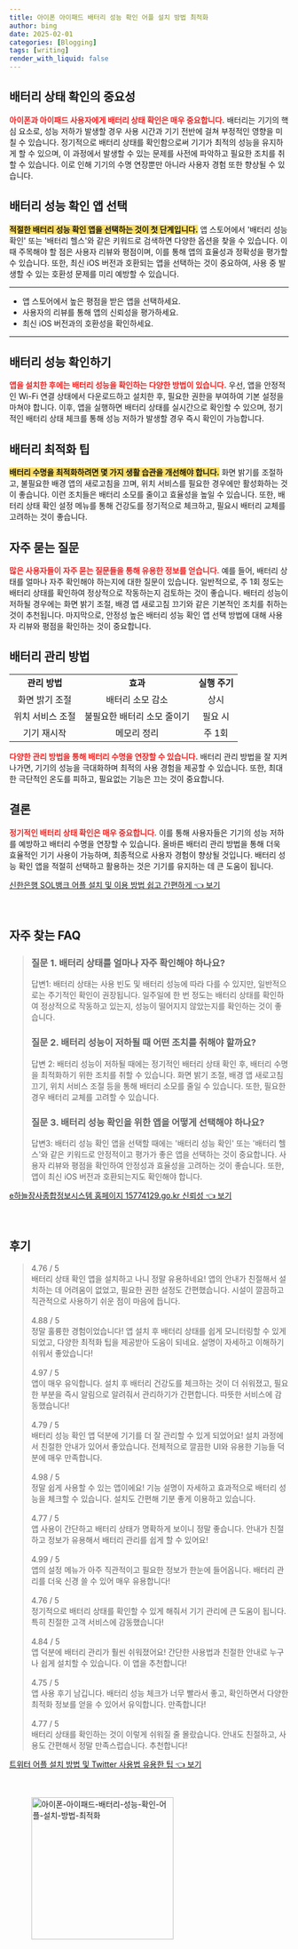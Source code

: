 ```yaml
---
title: 아이폰 아이패드 배터리 성능 확인 어플 설치 방법 최적화
author: bing
date: 2025-02-01
categories: [Blogging]
tags: [writing]
render_with_liquid: false
---
```

<h2 id='배터리 상태 확인의 중요성'>배터리 상태 확인의 중요성</h2>

<p><b><span style="color: #ee2323;">아이폰과 아이패드 사용자에게 배터리 상태 확인은 매우 중요합니다.</span></b> 배터리는 기기의 핵심 요소로, 성능 저하가 발생할 경우 사용 시간과 기기 전반에 걸쳐 부정적인 영향을 미칠 수 있습니다. 정기적으로 배터리 상태를 확인함으로써 기기가 최적의 성능을 유지하게 할 수 있으며, 이 과정에서 발생할 수 있는 문제를 사전에 파악하고 필요한 조치를 취할 수 있습니다. 이로 인해 기기의 수명 연장뿐만 아니라 사용자 경험 또한 향상될 수 있습니다.</p>

<h2 id='배터리 성능 확인 앱 선택'>배터리 성능 확인 앱 선택</h2>

<p><b><span style="background-color: #ffe066;">적절한 배터리 성능 확인 앱을 선택하는 것이 첫 단계입니다.</span></b> 앱 스토어에서 '배터리 성능 확인' 또는 '배터리 헬스'와 같은 키워드로 검색하면 다양한 옵션을 찾을 수 있습니다. 이때 주목해야 할 점은 사용자 리뷰와 평점이며, 이를 통해 앱의 효율성과 정확성을 평가할 수 있습니다. 또한, 최신 iOS 버전과 호환되는 앱을 선택하는 것이 중요하여, 사용 중 발생할 수 있는 호환성 문제를 미리 예방할 수 있습니다.</p>

<hr />

<ul>
    <li>앱 스토어에서 높은 평점을 받은 앱을 선택하세요.</li>
    <li>사용자의 리뷰를 통해 앱의 신뢰성을 평가하세요.</li>
    <li>최신 iOS 버전과의 호환성을 확인하세요.</li>
</ul>

<hr />

<h2 id='배터리 성능 확인하기'>배터리 성능 확인하기</h2>

<p><b><span style="color: #ee2323;">앱을 설치한 후에는 배터리 성능을 확인하는 다양한 방법이 있습니다.</span></b> 우선, 앱을 안정적인 Wi-Fi 연결 상태에서 다운로드하고 설치한 후, 필요한 권한을 부여하여 기본 설정을 마쳐야 합니다. 이후, 앱을 실행하면 배터리 상태를 실시간으로 확인할 수 있으며, 정기적인 배터리 상태 체크를 통해 성능 저하가 발생할 경우 즉시 확인이 가능합니다.</p>

<h2 id='배터리 최적화 팁'>배터리 최적화 팁</h2>

<p><b><span style="background-color: #ffe066;">배터리 수명을 최적화하려면 몇 가지 생활 습관을 개선해야 합니다.</span></b> 화면 밝기를 조절하고, 불필요한 배경 앱의 새로고침을 끄며, 위치 서비스를 필요한 경우에만 활성화하는 것이 좋습니다. 이런 조치들은 배터리 소모를 줄이고 효율성을 높일 수 있습니다. 또한, 배터리 상태 확인 설정 메뉴를 통해 건강도를 정기적으로 체크하고, 필요시 배터리 교체를 고려하는 것이 좋습니다.</p>

<h2 id='자주 묻는 질문'>자주 묻는 질문</h2>

<p><b><span style="color: #ee2323;">많은 사용자들이 자주 묻는 질문들을 통해 유용한 정보를 얻습니다.</span></b> 예를 들어, 배터리 상태를 얼마나 자주 확인해야 하는지에 대한 질문이 있습니다. 일반적으로, 주 1회 정도는 배터리 상태를 확인하여 정상적으로 작동하는지 검토하는 것이 좋습니다. 배터리 성능이 저하될 경우에는 화면 밝기 조절, 배경 앱 새로고침 끄기와 같은 기본적인 조치를 취하는 것이 추천됩니다. 마지막으로, 안정성 높은 배터리 성능 확인 앱 선택 방법에 대해 사용자 리뷰와 평점을 확인하는 것이 중요합니다.</p>

<h2 id='배터리 관리 방법'>배터리 관리 방법</h2>

<table>
    <tr>
        <td style="text-align: center; height: 17px;"><b>관리 방법</b></td>
        <td style="text-align: center; height: 17px;"><b>효과</b></td>
        <td style="text-align: center; height: 17px;"><b>실행 주기</b></td>
    </tr>
    <tr>
        <td style="text-align: center; height: 17px;">화면 밝기 조절</td>
        <td style="text-align: center; height: 17px;">배터리 소모 감소</td>
        <td style="text-align: center; height: 17px;">상시</td>
    </tr>
    <tr>
        <td style="text-align: center; height: 17px;">위치 서비스 조절</td>
        <td style="text-align: center; height: 17px;">불필요한 배터리 소모 줄이기</td>
        <td style="text-align: center; height: 17px;">필요 시</td>
    </tr>
    <tr>
        <td style="text-align: center; height: 17px;">기기 재시작</td>
        <td style="text-align: center; height: 17px;">메모리 정리</td>
        <td style="text-align: center; height: 17px;">주 1회</td>
    </tr>
</table>

<p><b><span style="color: #ee2323;">다양한 관리 방법을 통해 배터리 수명을 연장할 수 있습니다.</span></b> 배터리 관리 방법을 잘 지켜 나가면, 기기의 성능을 극대화하며 최적의 사용 경험을 제공할 수 있습니다. 또한, 최대한 극단적인 온도를 피하고, 필요없는 기능은 끄는 것이 중요합니다.</p>

<h2 id='결론'>결론</h2>

<p><b><span style="color: #ee2323;">정기적인 배터리 상태 확인은 매우 중요합니다.</span></b> 이를 통해 사용자들은 기기의 성능 저하를 예방하고 배터리 수명을 연장할 수 있습니다. 올바른 배터리 관리 방법을 통해 더욱 효율적인 기기 사용이 가능하며, 최종적으로 사용자 경험이 향상될 것입니다. 배터리 성능 확인 앱을 적절히 선택하고 활용하는 것은 기기를 유지하는 데 큰 도움이 됩니다.</p>
<p><a class="click-button" title="신한은행 SOL뱅크 어플 설치 및 이용 방법 쉽고 간편하게" href="https://somered.github.io/posts/%EC%8B%A0%ED%95%9C%EC%9D%80%ED%96%89-SOL%EB%B1%85%ED%81%AC-%EC%96%B4%ED%94%8C-%EC%84%A4%EC%B9%98-%EB%B0%8F-%EC%9D%B4%EC%9A%A9-%EB%B0%A9%EB%B2%95-%EC%89%BD%EA%B3%A0-%EA%B0%84%ED%8E%B8%ED%95%98%EA%B2%8C/" rel="dofollow">신한은행 SOL뱅크 어플 설치 및 이용 방법 쉽고 간편하게 👈 보기</a></p><br>
<h2 id='자주_찾는_FAQ'>자주 찾는 FAQ</h2>
<div itemscope="" itemtype="https://schema.org/FAQPage"> 
<blockquote> 
<div itemscope="" itemprop="mainEntity" itemtype="https://schema.org/Question"> 
<h3 itemprop="name">질문 1. 배터리 상태를 얼마나 자주 확인해야 하나요?</h3> 
<div itemscope="" itemprop="acceptedAnswer" itemtype="https://schema.org/Answer"> 
<span itemprop="text"> 
<p>답변1: 배터리 상태는 사용 빈도 및 배터리 성능에 따라 다를 수 있지만, 일반적으로는 주기적인 확인이 권장됩니다. 일주일에 한 번 정도는 배터리 상태를 확인하여 정상적으로 작동하고 있는지, 성능이 떨어지지 않았는지를 확인하는 것이 좋습니다.</p> 
</span> 
</div> 
</div> 

<div itemscope="" itemprop="mainEntity" itemtype="https://schema.org/Question"> 
<h3 itemprop="name">질문 2. 배터리 성능이 저하될 때 어떤 조치를 취해야 할까요?</h3> 
<div itemscope="" itemprop="acceptedAnswer" itemtype="https://schema.org/Answer"> 
<span itemprop="text"> 
<p>답변 2: 배터리 성능이 저하될 때에는 정기적인 배터리 상태 확인 후, 배터리 수명을 최적화하기 위한 조치를 취할 수 있습니다. 화면 밝기 조절, 배경 앱 새로고침 끄기, 위치 서비스 조절 등을 통해 배터리 소모를 줄일 수 있습니다. 또한, 필요한 경우 배터리 교체를 고려할 수 있습니다.</p> 
</span> 
</div> 
</div> 

<div itemscope="" itemprop="mainEntity" itemtype="https://schema.org/Question"> 
<h3 itemprop="name">질문 3. 배터리 성능 확인을 위한 앱을 어떻게 선택해야 하나요?</h3> 
<div itemscope="" itemprop="acceptedAnswer" itemtype="https://schema.org/Answer"> 
<span itemprop="text"> 
<p>답변3: 배터리 성능 확인 앱을 선택할 때에는 '배터리 성능 확인' 또는 '배터리 헬스'와 같은 키워드로 안정적이고 평가가 좋은 앱을 선택하는 것이 중요합니다. 사용자 리뷰와 평점을 확인하여 안정성과 효율성을 고려하는 것이 좋습니다. 또한, 앱이 최신 iOS 버전과 호환되는지도 확인해야 합니다.</p> 
</span> 
</div> 
</div> 
</blockquote> 
</div>
<p><a class="click-button" title="e하늘장사종합정보시스템 홈페이지 15774129.go.kr 신뢰성" href="https://somered.github.io/posts/e%ED%95%98%EB%8A%98%EC%9E%A5%EC%82%AC%EC%A2%85%ED%95%A9%EC%A0%95%EB%B3%B4%EC%8B%9C%EC%8A%A4%ED%85%9C-%ED%99%88%ED%8E%98%EC%9D%B4%EC%A7%80-15774129.go.kr-%EC%8B%A0%EB%A2%B0%EC%84%B1/" rel="dofollow">e하늘장사종합정보시스템 홈페이지 15774129.go.kr 신뢰성 👈 보기</a></p><br>
<h2 id='후기'>후기</h2>
<div itemscope itemtype="https://schema.org/Product">
  <blockquote>
  <div itemprop="review" itemscope itemtype="https://schema.org/Review">
      <div itemprop="reviewRating" itemscope itemtype="https://schema.org/Rating"> <span itemprop="ratingValue">4.76</span> / <span itemprop="bestRating">5</span> </div>
      <span itemprop="reviewBody">배터리 상태 확인 앱을 설치하고 나니 정말 유용하네요! 앱의 안내가 친절해서 설치하는 데 어려움이 없었고, 필요한 권한 설정도 간편했습니다. 시설이 깔끔하고 직관적으로 사용하기 쉬운 점이 마음에 듭니다.</span>
  </div>
  <br>
  <div itemprop="review" itemscope itemtype="https://schema.org/Review">
      <div itemprop="reviewRating" itemscope itemtype="https://schema.org/Rating"> <span itemprop="ratingValue">4.88</span> / <span itemprop="bestRating">5</span> </div>
      <span itemprop="reviewBody">정말 훌륭한 경험이었습니다! 앱 설치 후 배터리 상태를 쉽게 모니터링할 수 있게 되었고, 다양한 최적화 팁을 제공받아 도움이 되네요. 설명이 자세하고 이해하기 쉬워서 좋았습니다!</span>
  </div>
  <br>
  <div itemprop="review" itemscope itemtype="https://schema.org/Review">
      <div itemprop="reviewRating" itemscope itemtype="https://schema.org/Rating"> <span itemprop="ratingValue">4.97</span> / <span itemprop="bestRating">5</span> </div>
      <span itemprop="reviewBody">앱이 매우 유익합니다. 설치 후 배터리 건강도를 체크하는 것이 더 쉬워졌고, 필요한 부분을 즉시 알림으로 알려줘서 관리하기가 간편합니다. 따뜻한 서비스에 감동했습니다!</span>
  </div>
  <br>
  <div itemprop="review" itemscope itemtype="https://schema.org/Review">
      <div itemprop="reviewRating" itemscope itemtype="https://schema.org/Rating"> <span itemprop="ratingValue">4.79</span> / <span itemprop="bestRating">5</span> </div>
      <span itemprop="reviewBody">배터리 성능 확인 앱 덕분에 기기를 더 잘 관리할 수 있게 되었어요! 설치 과정에서 친절한 안내가 있어서 좋았습니다. 전체적으로 깔끔한 UI와 유용한 기능들 덕분에 매우 만족합니다.</span>
  </div>
  <br>
  <div itemprop="review" itemscope itemtype="https://schema.org/Review">
      <div itemprop="reviewRating" itemscope itemtype="https://schema.org/Rating"> <span itemprop="ratingValue">4.98</span> / <span itemprop="bestRating">5</span> </div>
      <span itemprop="reviewBody">정말 쉽게 사용할 수 있는 앱이에요! 기능 설명이 자세하고 효과적으로 배터리 성능을 체크할 수 있습니다. 설치도 간편해 기분 좋게 이용하고 있습니다.</span>
  </div>
  <br>
  <div itemprop="review" itemscope itemtype="https://schema.org/Review">
      <div itemprop="reviewRating" itemscope itemtype="https://schema.org/Rating"> <span itemprop="ratingValue">4.77</span> / <span itemprop="bestRating">5</span> </div>
      <span itemprop="reviewBody">앱 사용이 간단하고 배터리 상태가 명확하게 보이니 정말 좋습니다. 안내가 친절하고 정보가 유용해서 배터리 관리를 쉽게 할 수 있어요!</span>
  </div>
  <br>
  <div itemprop="review" itemscope itemtype="https://schema.org/Review">
      <div itemprop="reviewRating" itemscope itemtype="https://schema.org/Rating"> <span itemprop="ratingValue">4.99</span> / <span itemprop="bestRating">5</span> </div>
      <span itemprop="reviewBody">앱의 설정 메뉴가 아주 직관적이고 필요한 정보가 한눈에 들어옵니다. 배터리 관리를 더욱 신경 쓸 수 있어 매우 유용합니다!</span>
  </div>
  <br>
  <div itemprop="review" itemscope itemtype="https://schema.org/Review">
      <div itemprop="reviewRating" itemscope itemtype="https://schema.org/Rating"> <span itemprop="ratingValue">4.76</span> / <span itemprop="bestRating">5</span> </div>
      <span itemprop="reviewBody">정기적으로 배터리 상태를 확인할 수 있게 해줘서 기기 관리에 큰 도움이 됩니다. 특히 친절한 고객 서비스에 감동했습니다!</span>
  </div>
  <br>
  <div itemprop="review" itemscope itemtype="https://schema.org/Review">
      <div itemprop="reviewRating" itemscope itemtype="https://schema.org/Rating"> <span itemprop="ratingValue">4.84</span> / <span itemprop="bestRating">5</span> </div>
      <span itemprop="reviewBody">앱 덕분에 배터리 관리가 훨씬 쉬워졌어요! 간단한 사용법과 친절한 안내로 누구나 쉽게 설치할 수 있습니다. 이 앱을 추천합니다!</span>
  </div>
  <br>
  <div itemprop="review" itemscope itemtype="https://schema.org/Review">
      <div itemprop="reviewRating" itemscope itemtype="https://schema.org/Rating"> <span itemprop="ratingValue">4.75</span> / <span itemprop="bestRating">5</span> </div>
      <span itemprop="reviewBody">앱 사용 후기 남깁니다. 배터리 성능 체크가 너무 빨라서 좋고, 확인하면서 다양한 최적화 정보를 얻을 수 있어서 유익합니다. 만족합니다!</span>
  </div>
  <br>
  <div itemprop="review" itemscope itemtype="https://schema.org/Review">
      <div itemprop="reviewRating" itemscope itemtype="https://schema.org/Rating"> <span itemprop="ratingValue">4.77</span> / <span itemprop="bestRating">5</span> </div>
      <span itemprop="reviewBody">배터리 상태를 확인하는 것이 이렇게 쉬워질 줄 몰랐습니다. 안내도 친절하고, 사용도 간편해서 정말 만족스럽습니다. 추천합니다!</span>
  </div>
  </blockquote>
</div>
<p><a class="click-button" title="트위터 어플 설치 방법 및 Twitter 사용법 유용한 팁" href="https://somered.github.io/posts/%ED%8A%B8%EC%9C%84%ED%84%B0-%EC%96%B4%ED%94%8C-%EC%84%A4%EC%B9%98-%EB%B0%A9%EB%B2%95-%EB%B0%8F-Twitter-%EC%82%AC%EC%9A%A9%EB%B2%95-%EC%9C%A0%EC%9A%A9%ED%95%9C-%ED%8C%81/" rel="dofollow">트위터 어플 설치 방법 및 Twitter 사용법 유용한 팁 👈 보기</a></p><br>
<figure class="image"><img src="https://somered.github.io/assets/img/thumbnail/아이폰-아이패드-배터리-성능-확인-어플-설치-방법-최적화.webp" alt="아이폰-아이패드-배터리-성능-확인-어플-설치-방법-최적화" width="256" height="256"></figure>